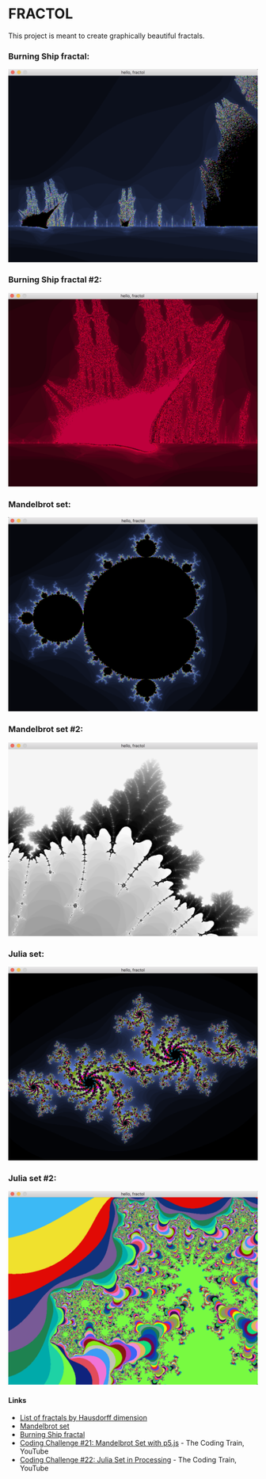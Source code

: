 # FRACTOL
This project is meant to create graphically beautiful fractals.

### Burning Ship fractal:
![alternativetext](screenshots/burning_ship_1.png)
### Burning Ship fractal #2:
![alternativetext](screenshots/burning_ship_3.png)
### Mandelbrot set:
![alternativetext](screenshots/mandelbrot_1.png)
### Mandelbrot set #2:
![alternativetext](screenshots/mandelbrot_2.png)
### Julia set:
![alternativetext](screenshots/julia_1.png)
### Julia set #2:
![alternativetext](screenshots/julia_3.png)

#### Links
* [List of fractals by Hausdorff dimension](https://en.wikipedia.org/wiki/List_of_fractals_by_Hausdorff_dimension)
* [Mandelbrot set](https://en.wikipedia.org/wiki/Mandelbrot_set)
* [Burning Ship fractal](https://en.wikipedia.org/wiki/Burning_Ship_fractal)
* [Coding Challenge #21: Mandelbrot Set with p5.js](https://youtu.be/6z7GQewK-Ks) - The Coding Train, YouTube
* [Coding Challenge #22: Julia Set in Processing](https://youtu.be/fAsaSkmbF5s) - The Coding Train, YouTube

